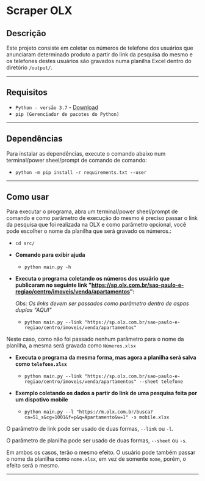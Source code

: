 # Scraper OLX

## Descrição
Este projeto consiste em coletar os números de telefone dos usuários que anunciaram determinado produto a partir do link da pesquisa do mesmo e os telefones destes usuários são gravados numa planilha Excel dentro do diretório `/output/`.

---
## Requisitos
* `Python - versão 3.7` - [Download](https://www.python.org/ftp/python/3.7.3/python-3.7.3-amd64.exe)
* `pip (Gerenciador de pacotes do Python)`

---
## Dependências

Para instalar as dependências, execute o comando abaixo num terminal/power sheel/prompt de comando de comando:

* `python -m pip install -r requirements.txt --user`

---
## Como usar

Para executar o programa, abra um terminal/power sheel/prompt de comando e como parâmetro de execução do mesmo é preciso passar o link da pesquisa que foi realizada na OLX e como parâmetro opcional, você pode escolher o nome da planilha que será gravado os números.:

* `cd src/`
* **Comando para exibir ajuda**
    * `python main.py -h`
* **Executa o programa coletando os números dos usuário que publicaram no seguinte link "https://sp.olx.com.br/sao-paulo-e-regiao/centro/imoveis/venda/apartamentos":**

    *Obs: Os links devem ser passados como parâmetro dentro de aspas duplas "AQUI"*
    
    * `python main.py --link "https://sp.olx.com.br/sao-paulo-e-regiao/centro/imoveis/venda/apartamentos"` 
    

Neste caso, como não foi passado nenhum parâmetro para o nome da planilha, a mesma será gravada como `Números.xlsx`

* **Executa o programa da mesma forma, mas agora a planilha será salva como `telefone.xlsx`**

    * `python main.py --link "https://sp.olx.com.br/sao-paulo-e-regiao/centro/imoveis/venda/apartamentos" --sheet telefone`

* **Exemplo coletando os dados a partir do link de uma pesquisa feita por um dispotivo mobile**

    * `python main.py --l "https://m.olx.com.br/busca?ca=51_s&cg=1001&f=p&q=Apartamento&w=1" -s mobile.xlsx`

O parâmetro de link pode ser usado de duas formas, `--link` ou `-l`.

O parâmetro de planilha pode ser usado de duas formas, `--sheet` ou `-s`.

Em ambos os casos, terão o mesmo efeito. O usuário pode também passar o nome da planilha como `nome.xlsx`, em vez de somente `nome`, porém, o efeito será o mesmo.

---
